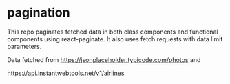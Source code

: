 # pagination

This repo paginates fetched data in both class components and functional components using react-paginate. It also uses fetch requests with data limit parameters. 

Data fetched from 
https://jsonplaceholder.typicode.com/photos
and 

https://api.instantwebtools.net/v1/airlines


